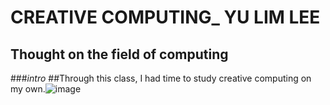 # CREATIVE COMPUTING_ YU LIM LEE
## Thought on the field of computing

###_intro_
##Through this class, I had time to study creative computing on my own.![image](https://user-images.githubusercontent.com/93985160/141381844-63a208cb-126a-48f4-873b-159d12ffdcba.png)
